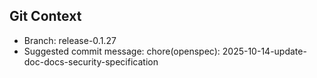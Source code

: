 ## Git Context

- Branch: release-0.1.27
- Suggested commit message: chore(openspec): 2025-10-14-update-doc-docs-security-specification
